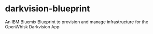 # darkvision-blueprint
An IBM Bluemix Blueprint to provision and manage infrastructure for the OpenWhisk Darkvision App
